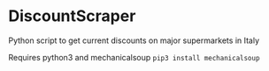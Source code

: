 # DiscountScraper
Python script to get current discounts on major supermarkets in Italy

Requires python3 and mechanicalsoup
```pip3 install mechanicalsoup```
